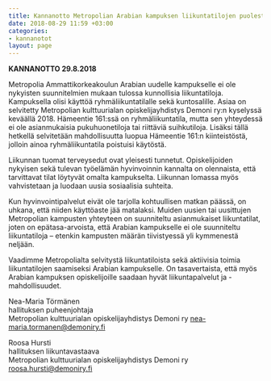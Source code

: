 ```yaml
---
title: Kannanotto Metropolian Arabian kampuksen liikuntatilojen puolesta
date: 2018-08-29 11:59 +03:00
categories:
- kannanotot
layout: page
---
```


**KANNANOTTO 29.8.2018**

Metropolia Ammattikorkeakoulun Arabian uudelle kampukselle ei ole nykyisten suunnitelmien mukaan tulossa kunnollisia liikuntatiloja. Kampuksella olisi käyttöä ryhmäliikuntatilalle sekä kuntosalille. Asiaa on selvitetty Metropolian kulttuurialan opiskelijayhdistys Demoni ry:n kyselyssä keväällä 2018. Hämeentie 161:ssä on ryhmäliikuntatila, mutta sen yhteydessä ei ole asianmukaisia pukuhuonetiloja tai riittäviä suihkutiloja. Lisäksi tällä hetkellä selvitetään mahdollisuutta luopua Hämeentie 161:n kiinteistöstä, jolloin ainoa ryhmäliikuntatila poistuisi käytöstä.

Liikunnan tuomat terveysedut ovat yleisesti tunnetut. Opiskelijoiden nykyisen sekä tulevan työelämän hyvinvoinnin kannalta on olennaista, että tarvittavat tilat löytyvät omalta kampukselta. Liikunnan lomassa myös vahvistetaan ja luodaan uusia sosiaalisia suhteita.

Kun hyvinvointipalvelut eivät ole tarjolla kohtuullisen matkan päässä, on uhkana, että niiden käyttöaste jää matalaksi. Muiden uusien tai uusittujen Metropolian kampusten yhteyteen on suunniteltu asianmukaiset liikuntatilat, joten on epätasa-arvoista, että Arabian kampukselle ei ole suunniteltu liikuntatiloja – etenkin kampusten määrän tiivistyessä yli kymmenestä neljään.

Vaadimme Metropolialta selvitystä liikuntatiloista sekä aktiivisia toimia liikuntatilojen saamiseksi Arabian kampukselle. On tasavertaista, että myös Arabian kampuksen opiskelijoille saadaan hyvät liikuntapalvelut ja -mahdollisuudet.


Nea-Maria Törmänen<br>
hallituksen puheenjohtaja<br>
Metropolian kulttuurialan opiskelijayhdistys Demoni ry
[nea-maria.tormanen@demoniry.fi](mailto:nea-maria.tormanen@demoniry.fi)


Roosa Hursti<br>
hallituksen liikuntavastaava<br>
Metropolian kulttuurialan opiskelijayhdistys Demoni ry
[roosa.hursti@demoniry.fi](mailto:roosa.hursti@demoniry.fi)

